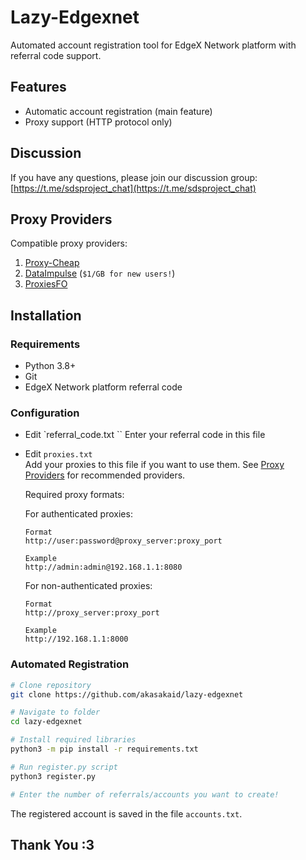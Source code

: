 # Lazy-Edgexnet

Automated account registration tool for EdgeX Network platform with referral code support.

## Features

* Automatic account registration (main feature)
* Proxy support (HTTP protocol only)

## Discussion

If you have any questions, please join our discussion group:  
[https://t.me/sdsproject_chat](https://t.me/sdsproject_chat)

## Proxy Providers

Compatible proxy providers:

1. [Proxy-Cheap](https://app.proxy-cheap.com/r/mlShoy)
2. [DataImpulse](https://dataimpulse.com/?aff=48082) (`$1/GB for new users!`)
3. [ProxiesFO](https://app.proxies.fo/ref/c02fda06-da42-f640-7ef7-885127487ef0)

## Installation

### Requirements

* Python 3.8+
* Git
* EdgeX Network platform referral code

### Configuration

* Edit `referral_code.txt  ``
  Enter your referral code in this file
* Edit `proxies.txt`  
  Add your proxies to this file if you want to use them. See [Proxy Providers](#proxy-providers) for recommended providers.

  Required proxy formats:

  For authenticated proxies:
  ```
  Format
  http://user:password@proxy_server:proxy_port

  Example
  http://admin:admin@192.168.1.1:8080
  ```

  For non-authenticated proxies:
  ```
  Format
  http://proxy_server:proxy_port

  Example
  http://192.168.1.1:8000
  ```

### Automated Registration

```bash
# Clone repository
git clone https://github.com/akasakaid/lazy-edgexnet

# Navigate to folder
cd lazy-edgexnet

# Install required libraries
python3 -m pip install -r requirements.txt

# Run register.py script
python3 register.py

# Enter the number of referrals/accounts you want to create!
```
The registered account is saved in the file `accounts.txt`.

## Thank You :3
